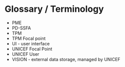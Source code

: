 # Glossary / Terminology

* PME
* PD-SSFA
* TPM
* TPM Focal point
* UI - user interface
* UNICEF Focal Point
* UNICEF User
* VISION - external data storage, managed by UNICEF

